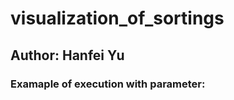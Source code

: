 # visualization_of_sortings
## Author: Hanfei Yu

### Examaple of execution with parameter: 

[^python3 visualize.py]: Random dataset by default
[^python3 visualize.py 1]: Enter 1 for Random dataset
[^python3 visualize.py 2] Enter 2 for Sorted dataset
[^python3 visualize.py 3] Enter 3 for Reversed dataset
[^python3 visualize.py 4] Enter 4 for Almost-sorted dataset
[^python3 visualize.py 5] Enter 5 for Almost-reversed dataset
